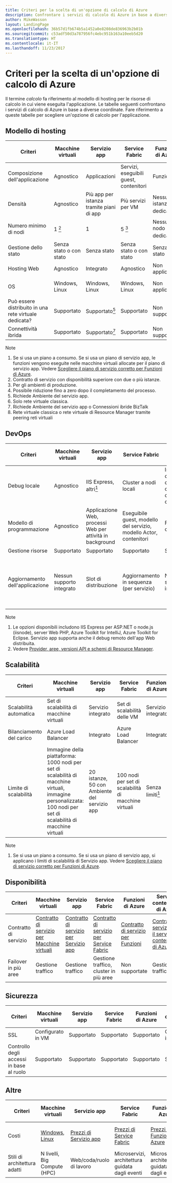 ```yaml
---
title: Criteri per la scelta di un'opzione di calcolo di Azure
description: Confrontare i servizi di calcolo di Azure in base a diverse coordinate.
author: MikeWasson
layout: LandingPage
ms.openlocfilehash: 36b57d1fb674b5a1452a0e8208de836963b2b01b
ms.sourcegitcommit: c53adf50d3a787956fc4ebc951b163a10eeb5d20
ms.translationtype: HT
ms.contentlocale: it-IT
ms.lasthandoff: 11/23/2017
---
```

# <a name="criteria-for-choosing-an-azure-compute-option"></a>Criteri per la scelta di un'opzione di calcolo di Azure

Il termine *calcolo* fa riferimento al modello di hosting per le risorse di calcolo in cui viene eseguita l'applicazione. Le tabelle seguenti confrontano i servizi di calcolo di Azure in base a diverse coordinate. Fare riferimento a queste tabelle per scegliere un'opzione di calcolo per l'applicazione.

## <a name="hosting-model"></a>Modello di hosting

| Criteri | Macchine virtuali | Servizio app | Service Fabric | Funzioni di Azure | Servizio contenitore di Azure | Servizi cloud | Azure Batch |
|----------|-----------------|-------------|----------------|-----------------|-------------------------|----------------|-------------|
| Composizione dell'applicazione | Agnostico | Applicazioni | Servizi, eseguibili guest, contenitori | Funzioni | Contenitori | Ruoli | Scheduled jobs  |
| Densità | Agnostico | Più app per istanza tramite piani di app | Più servizi per VM | Nessuna istanza dedicata<a href="#note1"><sup>1</sup></a> | Più contenitori per VM | Un'istanza del ruolo per VM | Più app per VM |
| Numero minimo di nodi | 1 <a href="#note2"><sup>2</sup></a>  | 1 | 5 <a href="#note3"><sup>3</sup></a> | Nessun nodo dedicato<a href="#note1"><sup>1</sup></a> | 3 | 2 | 1 <a href="#note4"><sup>4</sup></a> |
| Gestione dello stato | Senza stato o con stato | Senza stato | Senza stato o con stato | Senza stato | Senza stato o con stato | Senza stato | Senza stato |
| Hosting Web | Agnostico | Integrato | Agnostico | Non applicabile | Agnostico | Integrato (IIS) | No |
| OS | Windows, Linux | Windows, Linux  | Windows, Linux | Non applicabile | Windows (anteprima), Linux | Windows | Windows, Linux |
| Può essere distribuito in una rete virtuale dedicata? | Supportato | Supportato<a href="#note5"><sup>5</sup></a> | Supportato | Non supportate | Supportato | Supportato<a href="#note6"><sup>6</sup></a> | Supportato |
| Connettività ibrida | Supportato | Supportato<a href="#note1"><sup>7</sup></a>  | Supportato | Non supportate | Supportato | Supportato<a href="#note8"><sup>8</sup></a> | Supportato |

Note

1. <span id="note1">Se si usa un piano a consumo. Se si usa un piano di servizio app, le funzioni vengono eseguite nelle macchine virtuali allocate per il piano di servizio app. Vedere [Scegliere il piano di servizio corretto per Funzioni di Azure][function-plans].</a>
2. <span id="note2">Contratto di servizio con disponibilità superiore con due o più istanze.</a>
3. <span id="note3">Per gli ambienti di produzione.</a>
4. <span id="note4">Possibile riduzione fino a zero dopo il completamento del processo.</a>
5. <span id="note5">Richiede Ambiente del servizio app.</a>
6. <span id="note6">Solo rete virtuale classica.</a>
7. <span id="note7">Richiede Ambiente del servizio app o Connessioni ibride BizTalk</a>
8. <span id="note8">Rete virtuale classica o rete virtuale di Resource Manager tramite peering reti virtuali</a>

## <a name="devops"></a>DevOps

| Criteri | Macchine virtuali | Servizio app | Service Fabric | Funzioni di Azure | Servizio contenitore di Azure | Servizi cloud | Azure Batch |
|----------|-----------------|-------------|----------------|-----------------|-------------------------|----------------|-------------|
| Debug locale | Agnostico | IIS Express, altri<a href="#note1b"><sup>1</sup></a> | Cluster a nodi locali | Interfaccia della riga di comando di Funzioni di Azure | Runtime del contenitore locale | Emulatore locale | Non supportate |
| Modello di programmazione | Agnostico | Applicazione Web, processi Web per attività in background | Eseguibile guest, modello del servizio, modello Actor, contenitori | Funzioni con trigger | Agnostico | Ruolo Web, ruolo di lavoro | Applicazione della riga di comando |
| Gestione risorse | Supportato | Supportato | Supportato | Supportato | Supportato | Limitato<a href="#note2b"><sup>2</sup></a> | Supportato |  
| Aggiornamento dell'applicazione | Nessun supporto integrato | Slot di distribuzione | Aggiornamento in sequenza (per servizio) | Nessun supporto integrato | Dipende dall'agente di orchestrazione. La maggior parte supporta gli aggiornamenti in sequenza | Scambio di indirizzi VIP o aggiornamento in sequenza | Non applicabile |

Note

1. <span id="note1b">Le opzioni disponibili includono IIS Express per ASP.NET o node.js (iisnode), server Web PHP, Azure Toolkit for IntelliJ, Azure Toolkit for Eclipse. Servizio app supporta anche il debug remoto dell'app Web distribuita.</a>
2. <span id="note2b">Vedere [Provider, aree, versioni API e schemi di Resource Manager][resource-manager-supported-services]. 


## <a name="scalability"></a>Scalabilità

| Criteri | Macchine virtuali | Servizio app | Service Fabric | Funzioni di Azure | Servizio contenitore di Azure | Servizi cloud | Azure Batch |
|----------|-----------------|-------------|----------------|-----------------|-------------------------|----------------|-------------|
| Scalabilità automatica | Set di scalabilità di macchine virtuali | Servizio integrato | Set di scalabilità delle VM | Servizio integrato | Non supportate | Servizio integrato | N/D |
| Bilanciamento del carico | Azure Load Balancer | Integrato | Azure Load Balancer | Integrato | Azure Load Balancer | Integrato | Azure Load Balancer |
| Limite di scalabilità | Immagine della piattaforma: 1000 nodi per set di scalabilità di macchine virtuali, immagine personalizzata: 100 nodi per set di scalabilità di macchine virtuali | 20 istanze, 50 con Ambiente del servizio app | 100 nodi per set di scalabilità di macchine virtuali | Senza limiti<a href="#note1c"><sup>1</sup></a> | 100 | Nessun limite definito, massimo 200 consigliati | Limite di 20 core per impostazione predefinita. Contattare il servizio clienti per aumentare il limite. |

Note

1. <span id="note1c">Se si usa un piano a consumo. Se si usa un piano di servizio app, si applicano i limiti di scalabilità di Servizio app. Vedere [Scegliere il piano di servizio corretto per Funzioni di Azure][function-plans].</a>

## <a name="availability"></a>Disponibilità

| Criteri | Macchine virtuali | Servizio app | Service Fabric | Funzioni di Azure | Servizio contenitore di Azure | Servizi cloud | Azure Batch |
|----------|-----------------|-------------|----------------|-----------------|-------------------------|----------------|-------------|
| Contratto di servizio | [Contratto di servizio per Macchine virtuali][sla-vm] | [Contratto di servizio per Servizio app][sla-app-service] | [Contratto di servizio per Service Fabric][sla-sf] | [Contratto di servizio per Funzioni][sla-functions] | [Contratto di servizio per il servizio contenitore di Azure][sla-acs] | [Contratto di servizio per Servizi cloud][sla-cloud-service] | [Contratto di servizio per Azure Batch][sla-batch] |
| Failover in più aree | Gestione traffico | Gestione traffico | Gestione traffico, cluster in più aree | Non supportate  | Gestione traffico | Gestione traffico | Non supportato |

## <a name="security"></a>Sicurezza

| Criteri | Macchine virtuali | Servizio app | Service Fabric | Funzioni di Azure | Servizio contenitore di Azure | Servizi cloud | Azure Batch |
|----------|-----------------|-------------|----------------|-----------------|-------------------------|----------------|-------------|
| SSL | Configurato in VM | Supportato | Supportato  | Supportato | Configurato in VM | Supportato | Supportato |
| Controllo degli accessi in base al ruolo | Supportato | Supportato | Supportato | Supportato | Supportato | Non supportate | Supportato |

## <a name="other"></a>Altre

| Criteri | Macchine virtuali | Servizio app | Service Fabric | Funzioni di Azure | Servizio contenitore di Azure | Servizi cloud | Azure Batch |
|----------|-----------------|-------------|----------------|-----------------|-------------------------|----------------|-------------|
| Costi | [Windows][cost-windows-vm], [Linux][cost-linux-vm] | [Prezzi di Servizio app][cost-app-service] | [Prezzi di Service Fabric][cost-service-fabric] | [Prezzi di Funzioni di Azure][cost-functions] | [Prezzi del servizio contenitore di Azure][cost-acs] | [Prezzi di Servizi cloud][cost-cloud-services] | [Prezzi di Azure Batch][cost-batch]
| Stili di architettura adatti | N livelli, Big Compute (HPC) | Web/coda/ruolo di lavoro | Microservizi, architettura guidata dagli eventi | Microservizi, architettura guidata dagli eventi | Microservizi, architettura guidata dagli eventi | Web/coda/ruolo di lavoro | Big Compute |

[cost-linux-vm]: https://azure.microsoft.com/pricing/details/virtual-machines/linux/
[cost-windows-vm]: https://azure.microsoft.com/pricing/details/virtual-machines/windows/
[cost-app-service]: https://azure.microsoft.com/pricing/details/app-service/
[cost-service-fabric]: https://azure.microsoft.com/pricing/details/service-fabric/
[cost-functions]: https://azure.microsoft.com/pricing/details/functions/
[cost-acs]: https://azure.microsoft.com/pricing/details/container-service/
[cost-cloud-services]: https://azure.microsoft.com/pricing/details/cloud-services/
[cost-batch]: https://azure.microsoft.com/pricing/details/batch/

[function-plans]: /azure/azure-functions/functions-scale
[sla-acs]: https://azure.microsoft.com/support/legal/sla/container-service/
[sla-app-service]: https://azure.microsoft.com/support/legal/sla/app-service/
[sla-batch]: https://azure.microsoft.com/support/legal/sla/batch/
[sla-cloud-service]: https://azure.microsoft.com/support/legal/sla/cloud-services/
[sla-functions]: https://azure.microsoft.com/support/legal/sla/functions/
[sla-sf]: https://azure.microsoft.com/support/legal/sla/service-fabric/
[sla-vm]: https://azure.microsoft.com/support/legal/sla/virtual-machines/

[resource-manager-supported-services]: /azure/azure-resource-manager/resource-manager-supported-services